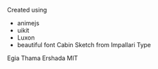 Created using
- animejs
- uikit
- Luxon
- beautiful font Cabin Sketch from Impallari Type

Egia Thama Ershada
MIT